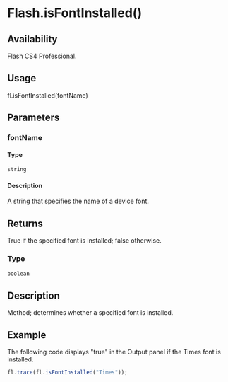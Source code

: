 # Flash.isFontInstalled()

## Availability

Flash CS4 Professional.

## Usage

fl.isFontInstalled(fontName)

## Parameters

### **fontName**

#### Type

```typescript
string
```

#### Description

A string that specifies the name of a device font.

## Returns

True if the specified font is installed; false otherwise.

### Type

```typescript
boolean
```

## Description

Method; determines whether a specified font is installed.

## Example

The following code displays "true" in the Output panel if the Times font is installed.

```javascript
fl.trace(fl.isFontInstalled("Times"));
```
